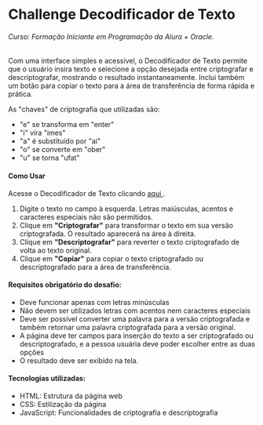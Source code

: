 # Challenge Decodificador de Texto
###### Curso: Formação Iniciante em Programação da Alura + Oracle.
Com uma interface simples e acessível, o Decodificador de Texto permite que o usuário insira texto e selecione a opção desejada entre criptografar e descriptografar, mostrando o resultado instantaneamente. Inclui também um botão para copiar o texto para a área de transferência de forma rápida e prática.

As "chaves" de criptografia que utilizadas são:
* "e" se transforma em "enter"
* "i" vira "imes"
* "a" é substituído por "ai"
* "o" se converte em "ober"
* "u" se torna "ufat"

#### Como Usar
Acesse o Decodificador de Texto clicando [aqui ](https://challenge-decodificador-kappa.vercel.app/).
1. Digite o texto no campo à esquerda. Letras maiúsculas, acentos e caracteres especiais não são permitidos.
2. Clique em **"Criptografar"** para transformar o texto em sua versão criptografada. O resultado aparecerá na área à direita.
3. Clique em **"Descriptografar"** para reverter o texto criptografado de volta ao texto original.
4. Clique em **"Copiar"** para copiar o texto criptografado ou descriptografado para a área de transferência.



#### Requisitos obrigatório do desafio:
- Deve funcionar apenas com letras minúsculas
- Não devem ser utilizados letras com acentos nem caracteres especiais
- Deve ser possível converter uma palavra para a versão criptografada e também retornar uma palavra criptografada para a versão original.
- A página deve ter campos para inserção do texto a ser criptografado ou descriptografado, e a pessoa usuária deve poder escolher entre as duas opções
- O resultado deve ser exibido na tela.

#### Tecnologias utilizadas:
* HTML: Estrutura da página web
* CSS: Estilização da página
* JavaScript: Funcionalidades de criptografia e descriptografia
